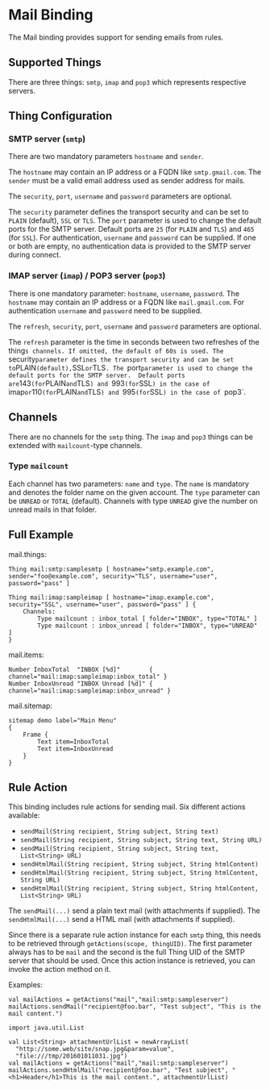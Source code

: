 # Mail Binding

The Mail binding provides support for sending emails from rules. 

## Supported Things

There are three things: `smtp`, `imap` and `pop3` which represents respective servers.

## Thing Configuration

### SMTP server (`smtp`)

There are two mandatory parameters `hostname` and `sender`.

The `hostname` may contain an IP address or a FQDN like `smtp.gmail.com`.
The `sender` must be a valid email address used as sender address for mails.

The `security`, `port`, `username` and `password` parameters are optional.

The `security` parameter defines the transport security and can be set to `PLAIN` (default), `SSL` or `TLS`.
The `port` parameter is used to change the default ports for the SMTP server. 
Default ports are `25` (for `PLAIN` and `TLS`) and `465` (for `SSL`).
For authentication, `username` and `password` can be supplied.
If one or both are empty, no authentication data is provided to the SMTP server during connect. 

### IMAP server (`imap`) / POP3 server (`pop3`) 

There is one mandatory parameter: `hostname`, `username`, `password`.
The `hostname` may contain an IP address or a FQDN like `mail.gmail.com`.
For authentication `username` and `password` need to be supplied.

The `refresh`, `security`, `port`, `username` and `password` parameters are optional.

The `refresh` parameter is the time in seconds between two refreshes of the thing`s channels.
If omitted, the default of 60s is used.
The `security` parameter defines the transport security and can be set to `PLAIN` (default), `SSL` or `TLS`.
The `port` parameter is used to change the default ports for the SMTP server. 
Default ports are `143` (for `PLAIN` and `TLS`) and `993` (for `SSL`) in the case of `imap` or `110` (for `PLAIN` and `TLS`) and `995` (for `SSL`) in the case of `pop3`.

## Channels

There are no channels for the `smtp` thing.
The `imap` and `pop3` things can be extended with `mailcount`-type channels.

### Type `mailcount`

Each channel has two parameters: `name` and `type`.
The `name` is mandatory and denotes the folder name on the given account.
The `type` parameter can be `UNREAD` or `TOTAL` (default).
Channels with type `UNREAD` give the number on unread mails in that folder. 


## Full Example

mail.things:

```
Thing mail:smtp:samplesmtp [ hostname="smtp.example.com", sender="foo@example.com", security="TLS", username="user", password="pass" ]

Thing mail:imap:sampleimap [ hostname="imap.example.com", security="SSL", username="user", password="pass" ] {
    Channels:
        Type mailcount : inbox_total [ folder="INBOX", type="TOTAL" ]
        Type mailcount : inbox_unread [ folder="INBOX", type="UNREAD" ]
}
```


mail.items:

```
Number InboxTotal  "INBOX [%d]"        { channel="mail:imap:sampleimap:inbox_total" }
Number InboxUnread "INBOX Unread [%d]" { channel="mail:imap:sampleimap:inbox_unread" }
```

mail.sitemap:

```
sitemap demo label="Main Menu"
{
    Frame {
        Text item=InboxTotal
        Text item=InboxUnread
    }
}
```

## Rule Action

This binding includes rule actions for sending mail.
Six different actions available:

* `sendMail(String recipient, String subject, String text)`
* `sendMail(String recipient, String subject, String text, String URL)`
* `sendMail(String recipient, String subject, String text, List<String> URL)`
* `sendHtmlMail(String recipient, String subject, String htmlContent)`
* `sendHtmlMail(String recipient, String subject, String htmlContent, String URL)`
* `sendHtmlMail(String recipient, String subject, String htmlContent, List<String> URL)`

The `sendMail(...)` send a plain text mail (with attachments if supplied).
The `sendHtmlMail(...)` send a HTML mail (with attachments if supplied).
 
Since there is a separate rule action instance for each `smtp` thing, this needs to be retrieved through `getActions(scope, thingUID)`.
The first parameter always has to be `mail` and the second is the full Thing UID of the SMTP server that should be used. 
Once this action instance is retrieved, you can invoke the action method on it.

Examples:

```
val mailActions = getActions("mail","mail:smtp:sampleserver")
mailActions.sendMail("recipient@foo.bar", "Test subject", "This is the mail content.")
```

```
import java.util.List

val List<String> attachmentUrlList = newArrayList(
  "http://some.web/site/snap.jpg&param=value",
  "file:///tmp/201601011031.jpg")
val mailActions = getActions("mail","mail:smtp:sampleserver")
mailActions.sendHtmlMail("recipient@foo.bar", "Test subject", "<h1>Header</h1>This is the mail content.", attachmentUrlList)
```

